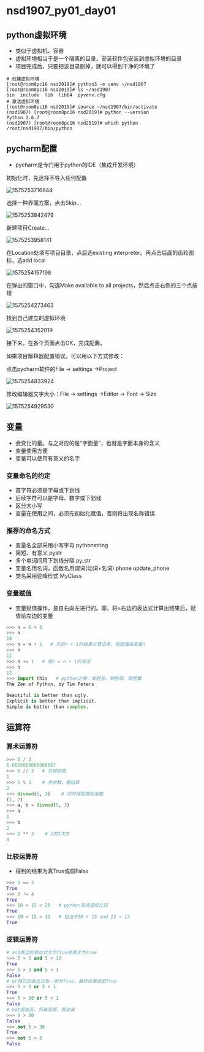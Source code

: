 # nsd1907_py01_day01

## python虚拟环境

- 类似于虚拟机、容器
- 虚拟环境相当于是一个隔离的目录，安装软件包安装到虚拟环境的目录
- 项目完成后，只要把该目录删掉，就可以得到干净的环境了

```shell
# 创建虚拟环境
[root@room8pc16 nsd2019]# python3 -m venv ~/nsd1907
[root@room8pc16 nsd2019]# ls ~/nsd1907
bin  include  lib  lib64  pyvenv.cfg
# 激活虚拟环境
[root@room8pc16 nsd2019]# source ~/nsd1907/bin/activate
(nsd1907) [root@room8pc16 nsd2019]# python --version
Python 3.6.7
(nsd1907) [root@room8pc16 nsd2019]# which python
/root/nsd1907/bin/python
```

## pycharm配置

- pycharm是专门用于python的IDE（集成开发环境）

初始化时，先选择不导入任何配置

![1575253716844](/root/.config/Typora/typora-user-images/1575253716844.png)

选择一种界面方案，点击Skip...

![1575253842479](/root/.config/Typora/typora-user-images/1575253842479.png)

新建项目Create...

![1575253958141](/root/.config/Typora/typora-user-images/1575253958141.png)

在Location处填写项目目录，点后选existing interpreter。再点击后面的齿轮图标，选add local

![1575254157198](/root/.config/Typora/typora-user-images/1575254157198.png)

在弹出的窗口中，勾选Make available to all projects，然后点击右侧的三个点按钮

![1575254273463](/root/.config/Typora/typora-user-images/1575254273463.png)

找到自己建立的虚拟环境

![1575254352019](/root/.config/Typora/typora-user-images/1575254352019.png)

接下来，在各个页面点击OK，完成配置。

如果项目解释器配置错误，可以用以下方式修改：

点击pycharm软件的File -> settings ->Project

![1575254833924](/root/.config/Typora/typora-user-images/1575254833924.png)

修改编辑器文字大小：File -> settings ->Editor -> Font -> Size

![1575254929530](/root/.config/Typora/typora-user-images/1575254929530.png)

## 变量

- 会变化的量。与之对应的是“字面量”，也就是字面本身的含义
- 变量使用方便
- 变量可以使用有意义的名字

### 变量命名的约定

- 首字符必须是字母或下划线
- 后续字符可以是字母、数字或下划线
- 区分大小写
- 变量在使用之间，必须先初始化赋值，否则将出现名称错误

### 推荐的命名方式

- 变量名全部采用小写字母   pythonstring
- 简短、有意义  pystr
- 多个单词间用下划线分隔    py_str
- 变量名用名词，函数名用谓词(动词+名词)   phone   update_phone
- 类名采用驼峰形式    MyClass

### 变量赋值

- 变量赋值操作，是自右向左进行的。即，将=右边的表达式计算出结果后，赋值给左边的变量

```python
>>> n = 5 + 5
>>> n
10
>>> n = n + 1   # 先将n + 1的结果计算出来，再赋值给变量n
>>> n
11
>>> n += 1   # 是n = n + 1的简写
>>> n
12
>>> import this   # python之禅：美胜丑、明胜暗、简胜繁
The Zen of Python, by Tim Peters

Beautiful is better than ugly.
Explicit is better than implicit.
Simple is better than complex.
```

## 运算符

### 算术运算符

```python
>>> 5 / 3
1.6666666666666667
>>> 5 // 3   # 只得到商
1
>>> 5 % 3    # 求余数，模运算
2
>>> divmod(5, 3)    # 同时得到商和余数
(1, 2)
>>> a, b = divmod(5, 3)
>>> a
1
>>> b
2
>>> 2 ** 3    # 2的3次方
8
```

### 比较运算符

- 得到的结果为真True或假False

```python
>>> 3 == 3
True
>>> 3 != 4
True
>>> 10 < 15 < 20   # python支持连续比较
True
>>> 10 < 15 > 13   # 相当于10 < 15 and 15 > 13
True
```

### 逻辑运算符

```python
# and两边的表达式全为True结果才为True
>>> 5 > 3 and 5 < 10
True
>>> 5 > 3 and 5 < 1
False
# or两边的表达式有一侧为True，最终结果就是True
>>> 5 > 3 or 5 < 1
True
>>> 5 > 30 or 5 < 1
False
# not是取反，将真变假、假变真
>>> 5 > 30
False
>>> not 5 > 30
True
>>> not 5 > 3
False

```







